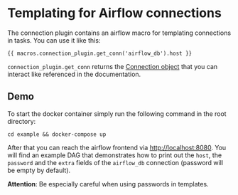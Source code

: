 # Templating for Airflow connections
The connection plugin contains an airflow macro for templating connections in tasks. You can use it like this:

```
{{ macros.connection_plugin.get_conn('airflow_db').host }}
```
`connection_plugin.get_conn` returns the [Connection object](https://airflow.apache.org/_api/airflow/models/connection/index.html#airflow.models.connection.Connection) 
that you can interact like referenced in the documentation.

## Demo
To start the docker container simply run the following command in the root directory:
```
cd example && docker-compose up
```

After that you can reach the airflow frontend via [http://localhost:8080](http://localhost:8080). You will find an
example DAG that demonstrates how to print out the ```host```, the ```password``` and the ```extra``` fields of the
```airflow_db``` connection (password will be empty by default).

**Attention**: Be especially careful when using passwords in templates.

